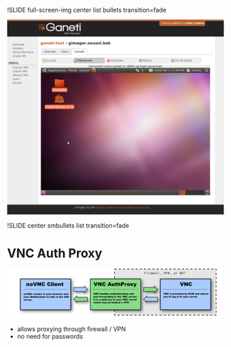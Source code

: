 !SLIDE full-screen-img center list bullets transition=fade

![vm-console](vm-console.png)


!SLIDE center smbullets list transition=fade

# VNC Auth Proxy

![vnc1](vnc1.png)

* allows proxying through firewall / VPN
* no need for passwords
